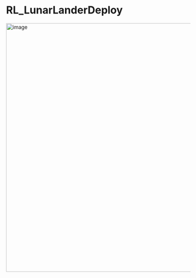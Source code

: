 # RL_LunarLanderDeploy
<img width="731" height="681" alt="image" src="https://github.com/user-attachments/assets/40677f74-696f-472f-bd77-da53bd5021e7" />
